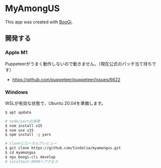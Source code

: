 # MyAmongUS

This app was created with [BooGi](https://boogi.netlify.app).

## 開発する

### Apple M1

Puppeteerがうまく動作しないので動きません。（現在公式のパッチ当て待ちです）
- https://github.com/puppeteer/puppeteer/issues/6622


### Windows

WSLが有効な状態で、Ubuntu 20.04を準備します。

```sh
$ apt update 

# node/yarnの用意
$ nvm install v15
$ nvm use v15
$ npm install -g yarn

# Cloneとローカルプレビュー
$ git clone https://github.com/tindalia/myamongus.git
$ cd myamongus
$ npx boogi-cli develop　
# localhost:8000へアクセス

```